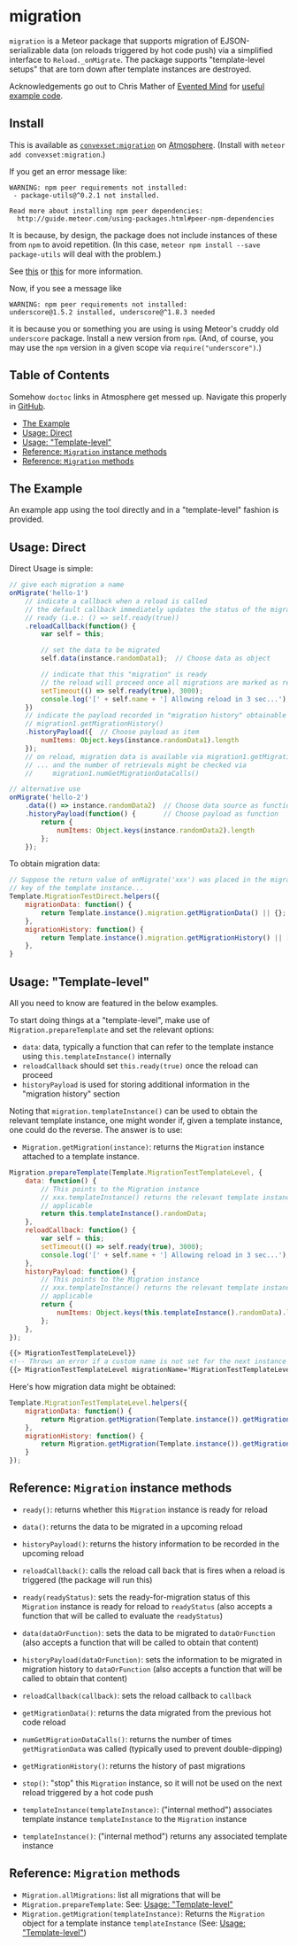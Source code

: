 # migration

`migration` is a Meteor package that supports migration of EJSON-serializable data (on reloads triggered by hot code push) via a simplified interface to `Reload._onMigrate`. The package supports "template-level setups" that are torn down after template instances are destroyed.

Acknowledgements go out to Chris Mather of [Evented Mind](https://www.eventedmind.com/) for [useful example code](https://github.com/cmather/meteor-migration).


## Install

This is available as [`convexset:migration`](https://atmospherejs.com/convexset/migration) on [Atmosphere](https://atmospherejs.com/). (Install with `meteor add convexset:migration`.)

If you get an error message like:
```
WARNING: npm peer requirements not installed:
 - package-utils@^0.2.1 not installed.
          
Read more about installing npm peer dependencies:
  http://guide.meteor.com/using-packages.html#peer-npm-dependencies
```
It is because, by design, the package does not include instances of these from `npm` to avoid repetition. (In this case, `meteor npm install --save package-utils` will deal with the problem.)

See [this](http://guide.meteor.com/using-packages.html#peer-npm-dependencies) or [this](https://atmospherejs.com/tmeasday/check-npm-versions) for more information.

Now, if you see a message like
```
WARNING: npm peer requirements not installed:
underscore@1.5.2 installed, underscore@^1.8.3 needed
```
it is because you or something you are using is using Meteor's cruddy old `underscore` package. Install a new version from `npm`. (And, of course, you may use the `npm` version in a given scope via `require("underscore")`.)


## Table of Contents

Somehow `doctoc` links in Atmosphere get messed up. Navigate this properly in [GitHub](https://github.com/convexset/meteor-migration/).

<!-- START doctoc generated TOC please keep comment here to allow auto update -->
<!-- DON'T EDIT THIS SECTION, INSTEAD RE-RUN doctoc TO UPDATE -->


- [The Example](#the-example)
- [Usage: Direct](#usage-direct)
- [Usage: "Template-level"](#usage-template-level)
- [Reference: `Migration` instance methods](#reference-migration-instance-methods)
- [Reference: `Migration` methods](#reference-migration-methods)

<!-- END doctoc generated TOC please keep comment here to allow auto update -->

## The Example

An example app using the tool directly and in a "template-level" fashion is provided.

## Usage: Direct

Direct Usage is simple:

```javascript
// give each migration a name
onMigrate('hello-1')
    // indicate a callback when a reload is called
    // the default callback immediately updates the status of the migration to
    // ready (i.e.: () => self.ready(true))
    .reloadCallback(function() {
        var self = this;

        // set the data to be migrated
        self.data(instance.randomData1);  // Choose data as object

        // indicate that this "migration" is ready
        // the reload will proceed once all migrations are marked as ready
        setTimeout(() => self.ready(true), 3000);
        console.log('[' + self.name + '] Allowing reload in 3 sec...');
    })
    // indicate the payload recorded in "migration history" obtainable via
    // migration1.getMigrationHistory()
    .historyPayload({  // Choose payload as item
        numItems: Object.keys(instance.randomData1).length
    });
    // on reload, migration data is available via migration1.getMigrationData()
    // ... and the number of retrievals might be checked via
    //     migration1.numGetMigrationDataCalls()

// alternative use
onMigrate('hello-2')
    .data(() => instance.randomData2)  // Choose data source as function
    .historyPayload(function() {       // Choose payload as function
        return {
            numItems: Object.keys(instance.randomData2).length
        };
    });
```

To obtain migration data:

```javascript
// Suppose the return value of onMigrate('xxx') was placed in the migration
// key of the template instance...
Template.MigrationTestDirect.helpers({
	migrationData: function() {
		return Template.instance().migration.getMigrationData() || {};
	},
	migrationHistory: function() {
		return Template.instance().migration.getMigrationHistory() || [];
	},
}
```

## Usage: "Template-level"

All you need to know are featured in the below examples.

To start doing things at a "template-level", make use of `Migration.prepareTemplate` and set the relevant options:
 - `data`: data, typically a function that can refer to the template instance using `this.templateInstance()` internally
 - `reloadCallback` should set `this.ready(true)` once the reload can proceed
 - `historyPayload` is used for storing additional information in the "migration history" section

Noting that `migration.templateInstance()` can be used to obtain the relevant template instance, one might wonder if, given a template instance, one could do the reverse. The answer is to use:
 - `Migration.getMigration(instance)`: returns the `Migration` instance attached to a template instance.

```javascript
Migration.prepareTemplate(Template.MigrationTestTemplateLevel, {
	data: function() {
		// This points to the Migration instance
		// xxx.templateInstance() returns the relevant template instance, if
		// applicable
		return this.templateInstance().randomData;
	},
	reloadCallback: function() {
		var self = this;
		setTimeout(() => self.ready(true), 3000);
		console.log('[' + self.name + '] Allowing reload in 3 sec...');
	},
	historyPayload: function() {
		// This points to the Migration instance
		// xxx.templateInstance() returns the relevant template instance, if
		// applicable
		return {
			numItems: Object.keys(this.templateInstance().randomData).length
		};
	},
});
```

```html
{{> MigrationTestTemplateLevel}}
<!-- Throws an error if a custom name is not set for the next instance -->
{{> MigrationTestTemplateLevel migrationName='MigrationTestTemplateLevel.2'}}
```

Here's how migration data might be obtained:

```javascript
Template.MigrationTestTemplateLevel.helpers({
	migrationData: function() {
		return Migration.getMigration(Template.instance()).getMigrationData() || {};
	},
	migrationHistory: function() {
		return Migration.getMigration(Template.instance()).getMigrationHistory() || [];
	}
});
```

## Reference: `Migration` instance methods 

 - `ready()`: returns whether this `Migration` instance is ready for reload
 - `data()`: returns the data to be migrated in a upcoming reload
 - `historyPayload()`: returns the history information to be recorded in the upcoming reload
 - `reloadCallback()`: calls the reload call back that is fires when a reload is triggered (the package will run this)

 - `ready(readyStatus)`: sets the ready-for-migration status of this `Migration` instance is ready for reload to `readyStatus` (also accepts a function that will be called to evaluate the `readyStatus`)
 - `data(dataOrFunction)`: sets the data to be migrated to `dataOrFunction` (also accepts a function that will be called to obtain that content)
 - `historyPayload(dataOrFunction)`: sets the information to be migrated in migration history to `dataOrFunction` (also accepts a function that will be called to obtain that content)
 - `reloadCallback(callback)`: sets the reload callback to `callback`

 - `getMigrationData()`: returns the data migrated from the previous hot code reload
 - `numGetMigrationDataCalls()`: returns the number of times `getMigrationData` was called (typically used to prevent double-dipping)
 - `getMigrationHistory()`: returns the history of past migrations

 - `stop()`: "stop" this `Migration` instance, so it will not be used on the next reload triggered by a hot code push

 - `templateInstance(templateInstance)`: ("internal method") associates template instance `templateInstance` to the `Migration` instance
 - `templateInstance()`: ("internal method") returns any associated template instance


## Reference: `Migration` methods 

 - `Migration.allMigrations`: list all migrations that will be 
 - `Migration.prepareTemplate`: See: [Usage: "Template-level"](#usage-template-level)
 - `Migration.getMigration(templateInstance)`: Returns the `Migration` object for a template instance `templateInstance` (See: [Usage: "Template-level"](#usage-template-level))